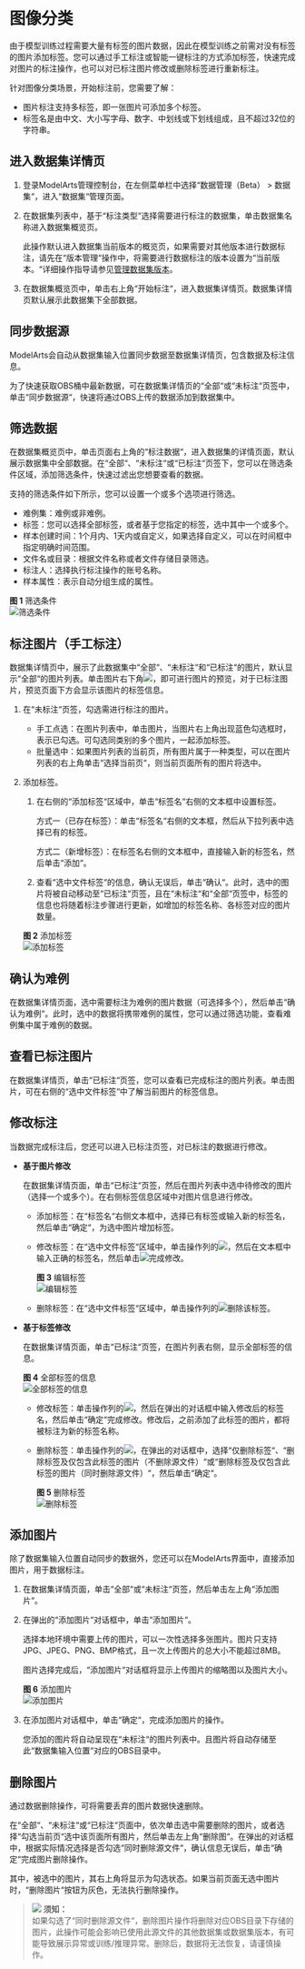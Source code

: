 # 图像分类<a name="modelarts_23_0011"></a>

由于模型训练过程需要大量有标签的图片数据，因此在模型训练之前需对没有标签的图片添加标签。您可以通过手工标注或智能一键标注的方式添加标签，快速完成对图片的标注操作，也可以对已标注图片修改或删除标签进行重新标注。

针对图像分类场景，开始标注前，您需要了解：

-   图片标注支持多标签，即一张图片可添加多个标签。
-   标签名是由中文、大小写字母、数字、中划线或下划线组成，且不超过32位的字符串。

## 进入数据集详情页<a name="section13501165117618"></a>

1.  登录ModelArts管理控制台，在左侧菜单栏中选择“数据管理（Beta） \> 数据集“，进入“数据集“管理页面。
2.  在数据集列表中，基于“标注类型“选择需要进行标注的数据集，单击数据集名称进入数据集概览页。

    此操作默认进入数据集当前版本的概览页，如果需要对其他版本进行数据标注，请先在“版本管理“操作中，将需要进行数据标注的版本设置为“当前版本。“详细操作指导请参见[管理数据集版本](管理数据集版本.md)。

3.  在数据集概览页中，单击右上角“开始标注“，进入数据集详情页。数据集详情页默认展示此数据集下全部数据。

## 同步数据源<a name="section616011413170"></a>

ModelArts会自动从数据集输入位置同步数据至数据集详情页，包含数据及标注信息。

为了快速获取OBS桶中最新数据，可在数据集详情页的“全部“或“未标注“页签中，单击“同步数据源“，快速将通过OBS上传的数据添加到数据集中。

## 筛选数据<a name="section241219920154"></a>

在数据集概览页中，单击页面右上角的“标注数据“，进入数据集的详情页面，默认展示数据集中全部数据。在“全部“、“未标注“或“已标注“页签下，您可以在筛选条件区域，添加筛选条件，快速过滤出您想要查看的数据。

支持的筛选条件如下所示，您可以设置一个或多个选项进行筛选。

-   难例集：难例或非难例。
-   标签：您可以选择全部标签，或者基于您指定的标签，选中其中一个或多个。
-   样本创建时间：1个月内、1天内或自定义，如果选择自定义，可以在时间框中指定明确时间范围。
-   文件名或目录：根据文件名称或者文件存储目录筛选。
-   标注人：选择执行标注操作的账号名称。
-   样本属性：表示自动分组生成的属性。

**图 1**  筛选条件<a name="fig8961459161717"></a>  
![](figures/筛选条件.png "筛选条件")

## 标注图片（手工标注）<a name="section888019266174"></a>

数据集详情页中，展示了此数据集中“全部“、“未标注“和“已标注“的图片，默认显示“全部“的图片列表。单击图片右下角![](figures/icon_17.png)，即可进行图片的预览，对于已标注图片，预览页面下方会显示该图片的标签信息。

1.  在“未标注“页签，勾选需进行标注的图片。
    -   手工点选：在图片列表中，单击图片，当图片右上角出现蓝色勾选框时，表示已勾选。可勾选同类别的多个图片，一起添加标签。
    -   批量选中：如果图片列表的当前页，所有图片属于一种类型，可以在图片列表的右上角单击“选择当前页“，则当前页面所有的图片将选中。

2.  添加标签。

    1.  在右侧的“添加标签“区域中，单击“标签名“右侧的文本框中设置标签。

        方式一（已存在标签）：单击“标签名“右侧的文本框，然后从下拉列表中选择已有的标签。

        方式二（新增标签）：在标签名右侧的文本框中，直接输入新的标签名，然后单击“添加“。

    2.  查看“选中文件标签“的信息，确认无误后，单击“确认“。此时，选中的图片将被自动移动至“已标注“页签，且在“未标注“和“全部“页签中，标签的信息也将随着标注步骤进行更新，如增加的标签名称、各标签对应的图片数量。

    **图 2**  添加标签<a name="fig151011627216"></a>  
    ![](figures/添加标签.png "添加标签")


## 确认为难例<a name="section2053611508213"></a>

在数据集详情页面，选中需要标注为难例的图片数据（可选择多个），然后单击“确认为难例“。此时，选中的数据将携带难例的属性，您可以通过筛选功能，查看难例集中属于难例的数据。

## 查看已标注图片<a name="section2958731141718"></a>

在数据集详情页，单击“已标注“页签，您可以查看已完成标注的图片列表。单击图片，可在右侧的“选中文件标签“中了解当前图片的标签信息。

## 修改标注<a name="section0534612151819"></a>

当数据完成标注后，您还可以进入已标注页签，对已标注的数据进行修改。

-   **基于图片修改**

    在数据集详情页面，单击“已标注“页签，然后在图片列表中选中待修改的图片（选择一个或多个）。在右侧标签信息区域中对图片信息进行修改。

    -   添加标签：在“标签名“右侧文本框中，选择已有标签或输入新的标签名，然后单击“确定“，为选中图片增加标签。
    -   修改标签：在“选中文件标签“区域中，单击操作列的![](figures/zh-cn_image_0171815769.png)，然后在文本框中输入正确的标签名，然后单击![](figures/zh-cn_image_0171815795.png)完成修改。

        **图 3**  编辑标签<a name="fig171368141175"></a>  
        ![](figures/编辑标签.png "编辑标签")

    -   删除标签：在“选中文件标签“区域中，单击操作列的![](figures/zh-cn_image_0171815788.png)删除该标签。


-   **基于标签修改**

    在数据集详情页面，单击“已标注“页签，在图片列表右侧，显示全部标签的信息。

    **图 4**  全部标签的信息<a name="fig19495403277"></a>  
    ![](figures/全部标签的信息.png "全部标签的信息")

    -   修改标签：单击操作列的![](figures/zh-cn_image_0171816438.png)，然后在弹出的对话框中输入修改后的标签名，然后单击“确定“完成修改。修改后，之前添加了此标签的图片，都将被标注为新的标签名称。
    -   删除标签：单击操作列的![](figures/zh-cn_image_0171817014.png)，在弹出的对话框中，选择“仅删除标签“、“删除标签及仅包含此标签的图片（不删除源文件）“或“删除标签及仅包含此标签的图片（同时删除源文件）“，然后单击“确定“。

        **图 5**  删除标签<a name="fig82801027112513"></a>  
        ![](figures/删除标签.png "删除标签")



## 添加图片<a name="section44051826191810"></a>

除了数据集输入位置自动同步的数据外，您还可以在ModelArts界面中，直接添加图片，用于数据标注。

1.  在数据集详情页面，单击“全部“或“未标注“页签，然后单击左上角“添加图片“。
2.  在弹出的“添加图片“对话框中，单击“添加图片“。

    选择本地环境中需要上传的图片，可以一次性选择多张图片。图片只支持JPG、JPEG、PNG、BMP格式，且一次上传图片的总大小不能超过8MB。

    图片选择完成后，“添加图片“对话框将显示上传图片的缩略图以及图片大小。

    **图 6**  添加图片<a name="fig1347622512100"></a>  
    ![](figures/添加图片.png "添加图片")

3.  在添加图片对话框中，单击“确定“，完成添加图片的操作。

    您添加的图片将自动呈现在“未标注“的图片列表中。且图片将自动存储至此“数据集输入位置“对应的OBS目录中。


## 删除图片<a name="section1014819017557"></a>

通过数据删除操作，可将需要丢弃的图片数据快速删除。

在“全部“、“未标注“或“已标注“页面中，依次单击选中需要删除的图片，或者选择“勾选当前页“选中该页面所有图片，然后单击左上角“删除图“。在弹出的对话框中，根据实际情况选择是否勾选“同时删除源文件“，确认信息无误后，单击“确定“完成图片删除操作。

其中，被选中的图片，其右上角将显示为勾选状态。如果当前页面无选中图片时，“删除图片“按钮为灰色，无法执行删除操作。

>![](public_sys-resources/icon-notice.gif) **须知：**   
>如果勾选了“同时删除源文件“，删除图片操作将删除对应OBS目录下存储的图片，此操作可能会影响已使用此源文件的其他数据集或数据集版本，有可能导致展示异常或训练/推理异常。删除后，数据将无法恢复，请谨慎操作。  

